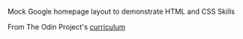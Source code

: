 Mock Google homepage layout to demonstrate HTML and CSS Skills

From The Odin Project's [curriculum](http://www.theodinproject.com/courses/web-development-101/lessons/html-css)